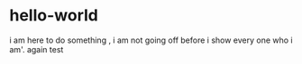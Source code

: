 # hello-world
i am here to do something , i am not going off before i show every one who i am'.
again test

